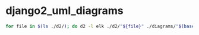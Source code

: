 # django2_uml_diagrams

```bash
for file in $(ls ./d2/); do d2 -l elk ./d2/"${file}" ./diagrams/"$(basename ${file})".png; done
```
